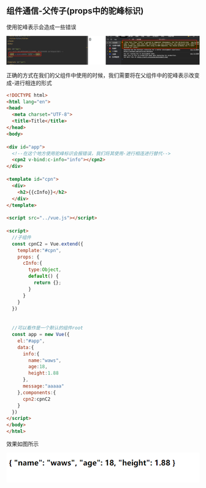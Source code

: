 ## 组件通信-父传子(props中的驼峰标识)

使用驼峰表示会造成一些错误

![企业微信截图_20210822093123](image/企业微信截图_20210822093123.png)

正确的方式在我们的父组件中使用的时候，我们需要将在父组件中的驼峰表示改变成-进行相连的形式

```html
<!DOCTYPE html>
<html lang="en">
<head>
  <meta charset="UTF-8">
  <title>Title</title>
</head>
<body>

<div id="app">
  <!--在这个地方使用驼峰标识会报错误，我们将其使用-进行相连进行替代-->
  <cpn2 v-bind:c-info="info"></cpn2>
</div>

<template id="cpn">
  <div>
    <h2>{{cInfo}}</h2>
  </div>
</template>

<script src="../vue.js"></script>

<script>
  //子组件
  const cpnC2 = Vue.extend({
    template:"#cpn",
    props: {
      cInfo:{
        type:Object,
        default() {
          return {};
        }
      }
    }
  })


  //可以看作是一个默认的组件root
  const app = new Vue({
    el:"#app",
    data:{
      info:{
        name:"waws",
        age:18,
        height:1.88
      },
      message:"aaaaa"
    },components:{
      cpn2:cpnC2
    }
  })
</script>
</body>
</html>
```

效果如图所示

![企业微信截图_20210822092043](image/企业微信截图_20210822092043.png)

